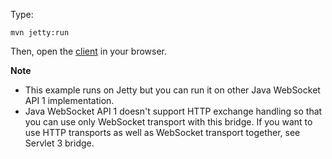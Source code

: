 Type:

```
mvn jetty:run
```

Then, open the [client](http://jsbin.com/sipimaleji/1/edit?html,js,console) in your browser.

**Note**

* This example runs on Jetty but you can run it on other Java WebSocket API 1 implementation.
* Java WebSocket API 1 doesn't support HTTP exchange handling so that you can use only WebSocket transport with this bridge. If you want to use HTTP transports as well as WebSocket transport together, see Servlet 3 bridge.
